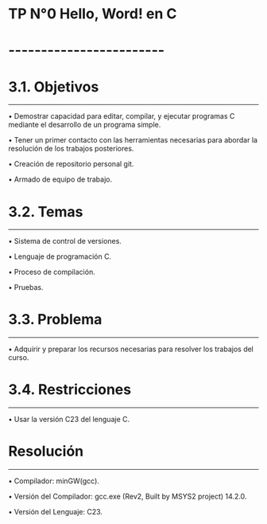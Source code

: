 # TP N°0 Hello, Word! en C 
# ------------------------
# 3.1. Objetivos
-------------------------------------------------------------------------------------------------------------------
• Demostrar capacidad para editar, compilar, y ejecutar programas C mediante el desarrollo de un programa simple.

• Tener un primer contacto con las herramientas necesarias para abordar la resolución de los trabajos posteriores.

• Creación de repositorio personal git.

• Armado de equipo de trabajo.

# 3.2. Temas
-------------------------------------------------------------------------------------------------------------------
• Sistema de control de versiones.

• Lenguaje de programación C.

• Proceso de compilación.

• Pruebas.

# 3.3. Problema
-------------------------------------------------------------------------------------------------------------------
• Adquirir y preparar los recursos necesarias para resolver los trabajos del curso.

# 3.4. Restricciones
-------------------------------------------------------------------------------------------------------------------
• Usar la versión C23 del lenguaje C.

# Resolución
-------------------------------------------------------------------------------------------------------------------
  • Compilador:  minGW(gcc).
  
  • Versión del Compilador: gcc.exe (Rev2, Built by MSYS2 project) 14.2.0.
  
  • Versión del Lenguaje: C23.

